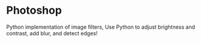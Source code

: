 # Photoshop
Python implementation of image filters,
Use Python to adjust brightness and contrast, add blur, and detect edges!
